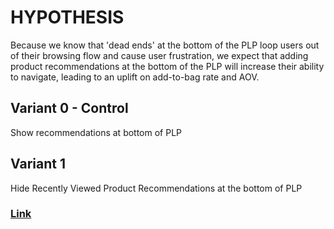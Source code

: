 # HYPOTHESIS
Because we know that 'dead ends' at the bottom of the PLP loop users out of their browsing flow and cause user frustration, we expect that adding product recommendations at the bottom of the PLP will increase their ability to navigate, leading to an uplift on add-to-bag rate and AOV.

## Variant 0 - Control
Show recommendations at bottom of PLP

## Variant 1 
Hide Recently Viewed Product Recommendations at the bottom of PLP

### [Link](https://app.asana.com/0/1201109242799454/1203756239637829/f)